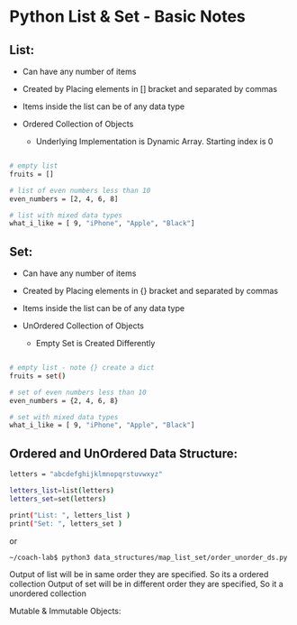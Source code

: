 # Python List & Set - Basic Notes

## List: 
* Can have any number of items 
* Created by Placing elements in [] bracket and separated by commas
* Items inside the list can be of any data type 
* Ordered Collection of Objects

    * Underlying Implementation is Dynamic Array. Starting index is 0 

```sh

# empty list
fruits = []

# list of even numbers less than 10
even_numbers = [2, 4, 6, 8]

# list with mixed data types
what_i_like = [ 9, "iPhone", "Apple", "Black"]

```

## Set:
* Can have any number of items 
* Created by Placing elements in {} bracket and separated by commas
* Items inside the list can be of any data type 
* UnOrdered Collection of Objects

    * Empty Set is Created Differently  

```sh 

# empty list - note {} create a dict
fruits = set() 

# set of even numbers less than 10
even_numbers = {2, 4, 6, 8}

# set with mixed data types
what_i_like = [ 9, "iPhone", "Apple", "Black"]

```

## Ordered and UnOrdered Data Structure:

```sh 
letters = "abcdefghijklmnopqrstuvwxyz"

letters_list=list(letters)
letters_set=set(letters)

print("List: ", letters_list )
print("Set: ", letters_set )

```
or 
```sh
~/coach-lab$ python3 data_structures/map_list_set/order_unorder_ds.py
```

Output of list will be in same order they are specified. So its a ordered collection 
Output of set will be in different order they are specified, So it a unordered collection

Mutable & Immutable Objects:

